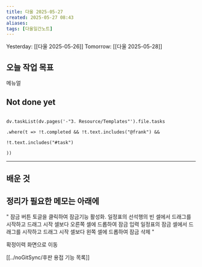 ```yaml
---
title: 다울 2025-05-27
created: 2025-05-27 08:43
aliases: 
tags: [다울일간노트]
---
```



Yesterday: [[다울 2025-05-26]] 
Tomorrow: [[다울 2025-05-28]] 




## 오늘 작업 목표

메뉴얼




## Not done yet

```dataviewjs

dv.taskList(dv.pages('-"3. Resource/Templates"').file.tasks

.where(t => !t.completed && !t.text.includes("@frank") &&

!t.text.includes("#task")

))

```

---

## 배운 것




## 정리가 필요한 메모는 아래에


" 잠금 버튼 토글을 클릭하여 잠금기능 활성화.
일정표의 선석행의 빈 셀에서 드래그를 시작하고 드래그 시작 셀보다 오른쪽 셀에 드롭하여 잠금 입력
일정표의 잠금 셀에서 드래그를 시작하고 드래그 시작 셀보다 왼쪽 셀에 드롭하여 잠금 삭제 "


 확정이력 화면으로 이동 

[[../noGitSync/후판 용접 기능 목록]]
